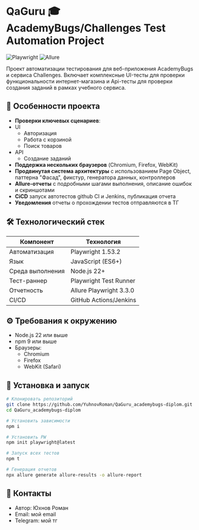 # QaGuru 🎓 AcademyBugs/Challenges Test Automation Project

![Playwright](https://img.shields.io/badge/Playwright-1.42.1-2EAD33?style=flat&logo=playwright)
![Allure](https://img.shields.io/badge/Allure_Report-2.24.0-ff69b4?style=flat&logo=allure)

Проект автоматизации тестирования для веб-приложения AcademyBugs и сервиса Challenges. Включает комплексные UI-тесты для проверки функциональности интернет-магазина и Api-тесты для проверки создания заданий в рамках учебного сервиса.

## 🚀 Особенности проекта

- **Проверки ключевых сценариев**:
- UI
  - Авторизация
  - Работа с корзиной
  - Поиск товаров
- API
  - Создание заданий
- **Поддержка нескольких браузеров** (Chromium, Firefox, WebKit)
- **Продвинутая система архитектуры** с использованием Page Object, паттерна "Фасад", фикстур, генератора данных, контроллеров
- **Allure-отчеты** с подробными шагами выполнения, описание ошибок и скриншотами
- **CiCD** запуск автотестов github CI и Jenkins, публикация отчета
- **Уведомления** отчеты о прохождении тестов отправляются в ТГ

## 🛠 Технологический стек

| Компонент        | Технология                                 |
|------------------|--------------------------------------------|
| Автоматизация    | Playwright 1.53.2                          |
| Язык             | JavaScript (ES6+)                          |
| Среда выполнения | Node.js 22+                                |
| Тест-раннер      | Playwright Test Runner                     |
| Отчетность       | Allure Playwright 3.3.0                    |
| CI/CD            | GitHub Actions/Jenkins                     |

## ⚙️ Требования к окружению

- Node.js 22 или выше
- npm 9 или выше
- Браузеры:
  - Chromium
  - Firefox
  - WebKit (Safari)

## 🚀 Установка и запуск

```bash
# Клонировать репозиторий
git clone https://github.com/YuhnovRoman/QaGuru_academybugs-diplom.git
cd QaGuru_academybugs-diplom

# Установить зависимости
npm i

# Установить PW
npm init playwright@latest

# Запуск всех тестов
npm t

# Генерация отчетов
npx allure generate allure-results -o allure-report
```

## 📧 Контакты
- Автор: Юхнов Роман
- Email: мой email
- Telegram: мой тг
